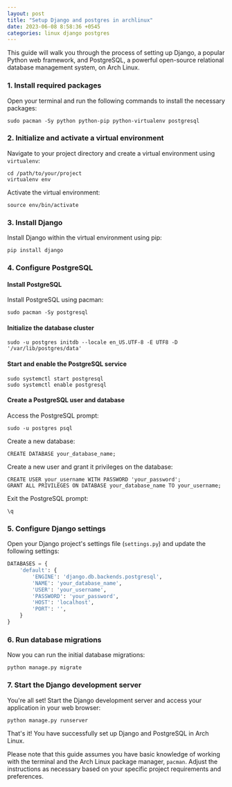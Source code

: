 ```yaml
---
layout: post
title: "Setup Django and postgres in archlinux"
date: 2023-06-08 8:58:36 +0545
categories: linux django postgres
---
```


<!-- Sure! Here's a markdown gist that outlines the steps to set up Django and PostgreSQL in Arch Linux: -->

This guide will walk you through the process of setting up Django, a popular Python web framework, and PostgreSQL, a powerful open-source relational database management system, on Arch Linux.

### 1. Install required packages

Open your terminal and run the following commands to install the necessary packages:

```shell
sudo pacman -Sy python python-pip python-virtualenv postgresql
```

### 2. Initialize and activate a virtual environment

Navigate to your project directory and create a virtual environment using `virtualenv`:

```shell
cd /path/to/your/project
virtualenv env
```

Activate the virtual environment:

```shell
source env/bin/activate
```

### 3. Install Django

Install Django within the virtual environment using pip:

```shell
pip install django
```

### 4. Configure PostgreSQL

#### Install PostgreSQL

Install PostgreSQL using pacman:

```shell
sudo pacman -Sy postgresql
```

#### Initialize the database cluster


```shell
sudo -u postgres initdb --locale en_US.UTF-8 -E UTF8 -D '/var/lib/postgres/data'
```

#### Start and enable the PostgreSQL service


```shell
sudo systemctl start postgresql
sudo systemctl enable postgresql
```

#### Create a PostgreSQL user and database

Access the PostgreSQL prompt:

```shell
sudo -u postgres psql
```

Create a new database:

```shell
CREATE DATABASE your_database_name;
```

Create a new user and grant it privileges on the database:

```shell
CREATE USER your_username WITH PASSWORD 'your_password';
GRANT ALL PRIVILEGES ON DATABASE your_database_name TO your_username;
```

Exit the PostgreSQL prompt:

```shell
\q
```

### 5. Configure Django settings

Open your Django project's settings file (`settings.py`) and update the following settings:

```python
DATABASES = {
    'default': {
        'ENGINE': 'django.db.backends.postgresql',
        'NAME': 'your_database_name',
        'USER': 'your_username',
        'PASSWORD': 'your_password',
        'HOST': 'localhost',
        'PORT': '',
    }
}
```

### 6. Run database migrations

Now you can run the initial database migrations:

```shell
python manage.py migrate
```

### 7. Start the Django development server

You're all set! Start the Django development server and access your application in your web browser:

```shell
python manage.py runserver
```

That's it! You have successfully set up Django and PostgreSQL in Arch Linux.


Please note that this guide assumes you have basic knowledge of working with the terminal and the Arch Linux package manager, `pacman`. Adjust the instructions as necessary based on your specific project requirements and preferences.